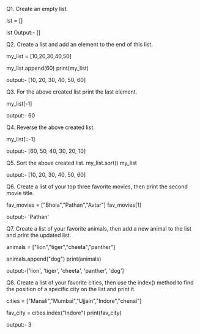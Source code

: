 Q1. Create an empty list.

lst = []

lst
Output:- []

Q2. Create a list and add an element to the end of this list.

my_list = [10,20,30,40,50]

my_list.append(60)
print(my_list)

output:-  [10, 20, 30, 40, 50, 60]


Q3. For the above created list print the last element.

my_list[-1]

output:- 60


Q4. Reverse the above created list.

my_list[::-1]

output:- [60, 50, 40, 30, 20, 10]


Q5. Sort the above created list.
my_list.sort()
my_list

output:- [10, 20, 30, 40, 50, 60]


Q6. Create a list of your top three favorite movies, then print the second movie title.

fav_movies = ["Bhola","Pathan","Avtar"]
fav_movies[1]

output:- 'Pathan'


Q7. Create a list of your favorite animals, then add a new animal to the list and print the updated list.

animals = ["lion","tiger","cheeta","panther"]

animals.append("dog")
print(animals)


output:-['lion', 'tiger', 'cheeta', 'panther', 'dog']


Q8. Create a list of your favorite cities, then use the index() method to find the position of a specific city 
on the list and print it.


cities = ["Manali","Mumbai","Ujjain","Indore","chenai"]

fav_city = cities.index("Indore")
print(fav_city)

output:- 3



```python

```
